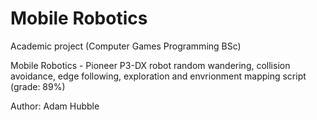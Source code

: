 # Mobile Robotics
Academic project (Computer Games Programming BSc)

Mobile Robotics - Pioneer P3-DX robot random wandering, collision avoidance, edge following, exploration and envrionment mapping script (grade: 89%)

Author: Adam Hubble
